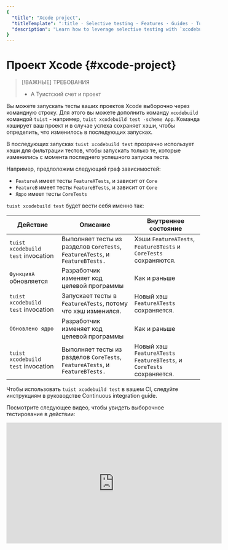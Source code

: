 ```yaml
---
{
  "title": "Xcode project",
  "titleTemplate": ":title · Selective testing · Features · Guides · Tuist",
  "description": "Learn how to leverage selective testing with `xcodebuild`."
}
---
```

# Проект Xcode {#xcode-project}

> [!ВАЖНЫЕ] ТРЕБОВАНИЯ
> - A <LocalizedLink href="/guides/server/accounts-and-projects">Туистский счет
>   и проект</LocalizedLink>

Вы можете запускать тесты ваших проектов Xcode выборочно через командную строку.
Для этого вы можете дополнить команду `xcodebuild` командой `tuist` - например,
`tuist xcodebuild test -scheme App`. Команда хэширует ваш проект и в случае
успеха сохраняет хэши, чтобы определить, что изменилось в последующих запусках.

В последующих запусках `tuist xcodebuild test` прозрачно использует хэши для
фильтрации тестов, чтобы запускать только те, которые изменились с момента
последнего успешного запуска теста.

Например, предположим следующий граф зависимостей:

- `FeatureA` имеет тесты `FeatureATests`, и зависит от `Core`
- `FeatureB` имеет тесты `FeatureBTests`, и зависит от `Core`
- `Ядро` имеет тесты `CoreTests`

`tuist xcodebuild test` будет вести себя именно так:

| Действие                           | Описание                                                                     | Внутреннее состояние                                                  |
| ---------------------------------- | ---------------------------------------------------------------------------- | --------------------------------------------------------------------- |
| `tuist xcodebuild test` invocation | Выполняет тесты из разделов `CoreTests`, `FeatureATests`, и `FeatureBTests.` | Хэши `FeatureATests`, `FeatureBTests` и `CoreTests` сохраняются.      |
| `ФункцияА` обновляется             | Разработчик изменяет код целевой программы                                   | Как и раньше                                                          |
| `tuist xcodebuild test` invocation | Запускает тесты в `FeatureATests`, потому что хэш изменился.                 | Новый хэш `FeatureATests` сохраняется.                                |
| `Обновлено ядро`                   | Разработчик изменяет код целевой программы                                   | Как и раньше                                                          |
| `tuist xcodebuild test` invocation | Выполняет тесты из разделов `CoreTests`, `FeatureATests`, и `FeatureBTests.` | Новый хэш `FeatureATests` `FeatureBTests`, и `CoreTests` сохраняется. |

Чтобы использовать `tuist xcodebuild test` в вашем CI, следуйте инструкциям в
руководстве
<LocalizedLink href="/guides/integrations/continuous-integration">Continuous
integration guide</LocalizedLink>.

Посмотрите следующее видео, чтобы увидеть выборочное тестирование в действии:

<iframe title="Run tests selectively in your Xcode projects" width="560" height="315" src="https://videos.tuist.dev/videos/embed/1SjekbWSYJ2HAaVjchwjfQ" frameborder="0" allowfullscreen="" sandbox="allow-same-origin allow-scripts allow-popups allow-forms"></iframe>
